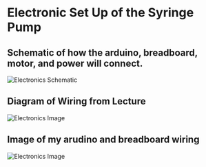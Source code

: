 # Electronic Set Up of the Syringe Pump

## Schematic of how the arduino, breadboard, motor, and power will connect.

![Electronics Schematic](Syringe-Pump/Electronics-Schematic.png)

## Diagram of Wiring from Lecture

![Electronics Image](Syringe-Pump/pptschematic.png)

## Image of my arudino and breadboard wiring

![Electronics Image](Syring-Pump/Electronics-Image.png)
